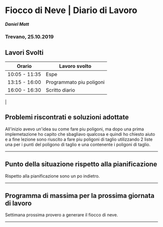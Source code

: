 # Fiocco di Neve | Diario di Lavoro 
##### Daniel Matt
### Trevano, 25.10.2019

## Lavori Svolti

|Orario          |Lavoro svolto                 |
|--------------  |------------------------------|
|10:05 - 11:35   | Espe                         |
|13:15 - 16:00   | Programmato piu poligoni      |
|16:00 - 16:30   | Scritto diario|
|




##  Problemi riscontrati e soluzioni adottate
All'inizio avevo un'idea su come fare piu poligoni, ma dopo una prima implemetazione ho capito che sbagliavo qualcosa e quindi ho chiesto aiuto e a fine lezione sono riuscito a fare piu poligoni di taglio utilizzando 2 liste una per i punti del poligono di taglio e una contenente i poligoni di taglio.
___

##  Punto della situazione rispetto alla pianificazione
Rispetto alla pianificazione sono un po indietro.
___

## Programma di massima per la prossima giornata di lavoro
Settimana prossima provero a generare il fiocco di neve.
___
